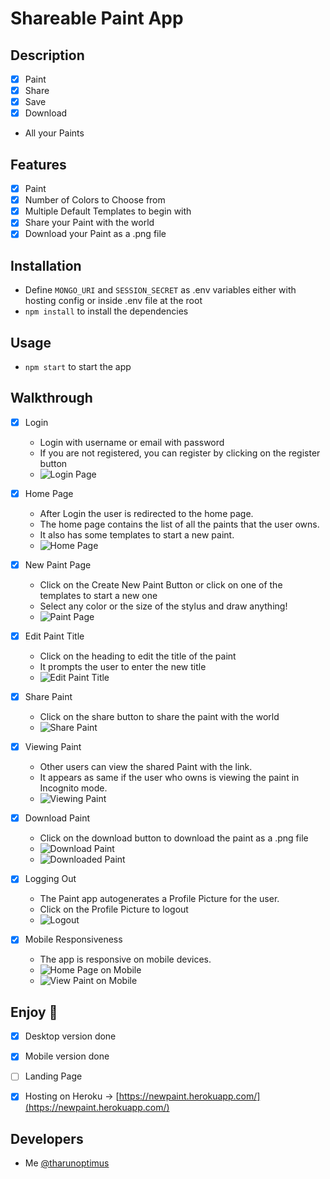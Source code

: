 # Shareable Paint App

## Description
- [x] Paint
- [x] Share
- [x] Save
- [x] Download
- All your Paints

## Features
- [x] Paint
- [x] Number of Colors to Choose from
- [x] Multiple Default Templates to begin with
- [x] Share your Paint with the world
- [x] Download your Paint as a .png file

## Installation
- Define `MONGO_URI` and `SESSION_SECRET` as .env variables either with hosting config or inside .env file at the root
- `npm install` to install the dependencies

## Usage
- `npm start` to start the app


## Walkthrough
- [x] Login
    - Login with username or email with password
    - If you are not registered, you can register by clicking on the register button
    - ![Login Page](./pics/loginPage.png)

- [x] Home Page
    - After Login the user is redirected to the home page.
    - The home page contains the list of all the paints that the user owns.
    - It also has some templates to start a new paint.
    - ![Home Page](./pics/homePage.png)

- [x] New Paint Page
    - Click on the Create New Paint Button or click on one of the templates to start a new one
    - Select any color or the size of the stylus and draw anything!
    - ![Paint Page](./pics/newPaintWindow.png)

- [x] Edit Paint Title
    - Click on the heading to edit the title of the paint
    - It prompts the user to enter the new title
    - ![Edit Paint Title](./pics/editTitle.png)

- [x] Share Paint
    - Click on the share button to share the paint with the world
    - ![Share Paint](./pics/clickOnShareDoesThis.png)

- [x] Viewing Paint
    - Other users can view the shared Paint with the link. 
    - It appears as same if the user who owns is viewing the paint in Incognito mode.
    - ![Viewing Paint](./pics/openinginIncognitoDoesThis.png)

- [x] Download Paint
    - Click on the download button to download the paint as a .png file
    - ![Download Paint](./pics/downloadButtonDoesThis.png)
    - ![Downloaded Paint](./pics/Sample.png)

- [x] Logging Out
    - The Paint app autogenerates a Profile Picture for the user.
    - Click on the Profile Picture to logout
    - ![Logout](./pics/clickingOnProfilePicLogsYouOut.png)

- [x] Mobile Responsiveness
    - The app is responsive on mobile devices.
    - ![Home Page on Mobile](./pics/homeOnMobile.png)
    - ![View Paint on Mobile](./pics/loadedPaintOnMobile.png)

## Enjoy 🎉
- [x] Desktop version done
- [x] Mobile version done
- [ ] Landing Page
- [x] Hosting on Heroku -> [https://newpaint.herokuapp.com/](https://newpaint.herokuapp.com/)


## Developers
- Me [@tharunoptimus](https://tharunoptimus.netlify.app)